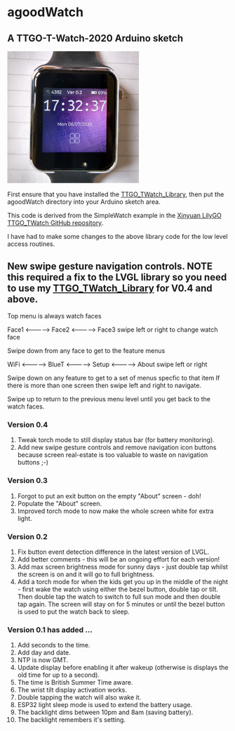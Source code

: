 # agoodWatch

## A TTGO-T-Watch-2020 Arduino sketch

<img src="https://github.com/AlexGoodyear/agoodWatch/blob/master/images/agoodWatchV02.jpg" width="300" />

First ensure that you have installed the [TTGO_TWatch_Library](https://github.com/AlexGoodyear/TTGO_TWatch_Library), then put the agoodWatch directory into your Arduino sketch area.

This code is derived from the SimpleWatch example in the [Xinyuan LilyGO TTGO_TWatch GitHub repository](https://github.com/Xinyuan-LilyGO/TTGO_TWatch_Library).

I have had to make some changes to the above library code for the low level access routines.

## New swipe gesture navigation controls. NOTE this required a fix to the LVGL library so you need to use my [TTGO_TWatch_Library](https://github.com/AlexGoodyear/TTGO_TWatch_Library) for V0.4 and above.

Top menu is always watch faces

Face1 <-----> Face2 <-----> Face3    swipe left or right to change watch face

Swipe down from any face to get to the feature menus

WiFi <-----> BlueT <-----> Setup <-----> About    swipe left or right

Swipe down on any feature to get to a set of menus specfic to that item
If there is more than one screen then swipe left and right to navigate.

Swipe up to return to the previous menu level until you get back to the watch faces.

### Version 0.4
1. Tweak torch mode to still display status bar (for battery monitoring).
2. Add new swipe gesture controls and remove navigation icon buttons because screen real-estate is too valuable to waste on navigation buttons ;-)

### Version 0.3
1. Forgot to put an exit button on the empty "About" screen - doh!
2. Populate the "About" screen.
3. Improved torch mode to now make the whole screen white for extra light.

### Version 0.2
1. Fix button event detection difference in the latest version of LVGL.
2. Add better comments - this will be an ongoing effort for each version!
3. Add max screen brightness mode for sunny days - just double tap whilst the screen is on and it will go to full brightness.
4. Add a torch mode for when the kids get you up in the middle of the night - first wake the watch using either the bezel button, double tap or tilt. Then double tap the watch to switch to full sun mode and then double tap again. The screen will stay on for 5 minutes or until the bezel button is used to put the watch back to sleep.

### Version 0.1 has added ...
1. Add seconds to the time.
2. Add day and date.
3. NTP is now GMT.
4. Update display before enabling it after wakeup (otherwise is displays the old time for up to a second).
5. The time is British Summer Time aware.
6. The wrist tilt display activation works.
7. Double tapping the watch will also wake it.
8. ESP32 light sleep mode is used to extend the battery usage.
9. The backlight dims between 10pm and 8am (saving battery).
10. The backlight remembers it's setting.
